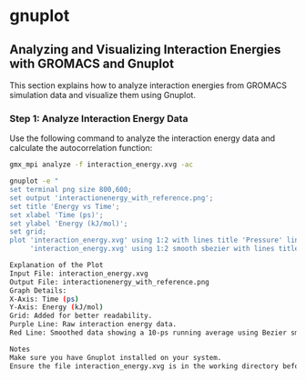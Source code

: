 # gnuplot
## Analyzing and Visualizing Interaction Energies with GROMACS and Gnuplot

This section explains how to analyze interaction energies from GROMACS simulation data and visualize them using Gnuplot.

### Step 1: Analyze Interaction Energy Data
Use the following command to analyze the interaction energy data and calculate the autocorrelation function:

```bash
gmx_mpi analyze -f interaction_energy.xvg -ac

gnuplot -e "
set terminal png size 800,600;
set output 'interactionenergy_with_reference.png';
set title 'Energy vs Time';
set xlabel 'Time (ps)';
set ylabel 'Energy (kJ/mol)';
set grid;
plot 'interaction_energy.xvg' using 1:2 with lines title 'Pressure' linecolor rgb 'purple', \
     'interaction_energy.xvg' using 1:2 smooth sbezier with lines title '10-ps Running Avg' linecolor rgb 'red';"

Explanation of the Plot
Input File: interaction_energy.xvg
Output File: interactionenergy_with_reference.png
Graph Details:
X-Axis: Time (ps)
Y-Axis: Energy (kJ/mol)
Grid: Added for better readability.
Purple Line: Raw interaction energy data.
Red Line: Smoothed data showing a 10-ps running average using Bezier smoothing.

Notes
Make sure you have Gnuplot installed on your system.
Ensure the file interaction_energy.xvg is in the working directory before running these commands.
